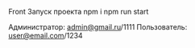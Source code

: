 Front
Запуск проекта 
npm i
npm run start

Администратор: admin@gmail.ru/1111
Пользователь: user@email.com/1234
